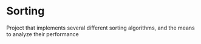 # Sorting
Project that implements several different sorting algorithms, and the means to analyze their performance
